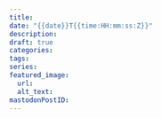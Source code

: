 ```yaml
---
title: 
date: "{{date}}T{{time:HH:mm:ss:Z}}"
description: 
draft: true
categories: 
tags: 
series: 
featured_image:
  url:
  alt_text:
mastodonPostID:
---
```

